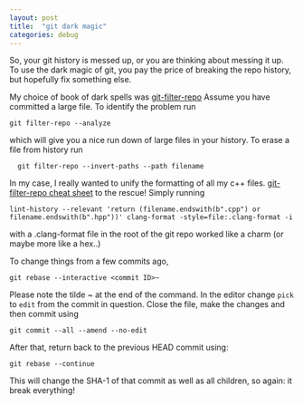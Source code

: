```yaml
---
layout: post
title:  "git dark magic"
categories: debug
---
```


So, your git history is messed up, or you are thinking about messing it up. 
To use the dark magic of git, you pay the price of breaking the repo history, but hopefully fix something else.

My choice of book of dark spells was [git-filter-repo](https://github.com/newren/git-filter-repo)
Assume you have committed a large file. To identify the problem run
```
git filter-repo --analyze
```
which will give you a nice run down of large files in your history.
To erase a file from history run
```
  git filter-repo --invert-paths --path filename
```

In my case, I really wanted to unify the formatting of all my c++ files. 
[git-filter-repo cheat sheet](https://github.com/newren/git-filter-repo/blob/main/Documentation/converting-from-filter-branch.md#cheat-sheet-conversion-of-examples-from-the-filter-branch-manpage) to the rescue! Simply running 
```
lint-history --relevant 'return (filename.endswith(b".cpp") or filename.endswith(b".hpp"))' clang-format -style=file:.clang-format -i
```
with a .clang-format file in the root of the git repo worked like a charm (or maybe more like a hex..)


To change things from a few commits ago,

```
git rebase --interactive <commit ID>~
```

Please note the tilde ~ at the end of the command. In the editor change `pick` to `edit` from the commit in question.
Close the file, make the changes and then commit using

```
git commit --all --amend --no-edit
```

After that, return back to the previous HEAD commit using:

```
git rebase --continue
```

This will change the SHA-1 of that commit as well as all children, so again: it break everything!
